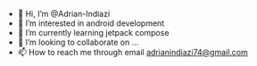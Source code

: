 - 👋 Hi, I’m @Adrian-Indiazi
- 👀 I’m interested in android development 
- 🌱 I’m currently learning jetpack compose 
- 💞️ I’m looking to collaborate on ...
- 📫 How to reach me through email adrianindiazi74@gmail.com

<!---
Adrian-Indiazi/Adrian-Indiazi is a ✨ special ✨ repository because its `README.md` (this file) appears on your GitHub profile.
You can click the Preview link to take a look at your changes.
--->
